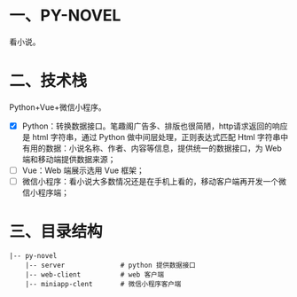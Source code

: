 # 一、PY-NOVEL

看小说。

# 二、技术栈

Python+Vue+微信小程序。

- [x] Python：转换数据接口。笔趣阁广告多、排版也很简陋，http请求返回的响应是 html 字符串，通过 Python 做中间层处理，正则表达式匹配 Html 字符串中有用的数据：小说名称、作者、内容等信息，提供统一的数据接口，为 Web 端和移动端提供数据来源；
- [ ] Vue：Web 端展示选用 Vue 框架；
- [ ] 微信小程序：看小说大多数情况还是在手机上看的，移动客户端再开发一个微信小程序端；

# 三、目录结构

```
|-- py-novel
    |-- server              # python 提供数据接口
    |-- web-client          # web 客户端
    |-- miniapp-clent       # 微信小程序客户端
```
